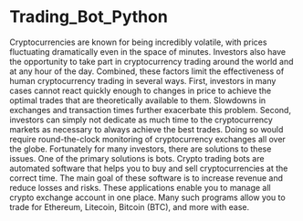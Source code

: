 # Trading_Bot_Python
Cryptocurrencies are known for being incredibly volatile, with prices fluctuating dramatically even in
the space of minutes. Investors also have the opportunity to take part in cryptocurrency trading around the
world and at any hour of the day. Combined, these factors limit the effectiveness of human cryptocurrency
trading in several ways.
First, investors in many cases cannot react quickly enough to changes in price to achieve the optimal
trades that are theoretically available to them. Slowdowns in exchanges and transaction times further exacerbate this problem. Second, investors can simply not dedicate as much time to the cryptocurrency markets
as necessary to always achieve the best trades. Doing so would require round-the-clock monitoring of cryptocurrency exchanges all over the globe.
Fortunately for many investors, there are solutions to these issues. One of the primary solutions is bots.
Crypto trading bots are automated software that helps you to buy and sell cryptocurrencies at the correct
time. The main goal of these software is to increase revenue and reduce losses and risks. These applications
enable you to manage all crypto exchange account in one place. Many such programs allow you to trade for
Ethereum, Litecoin, Bitcoin (BTC), and more with ease.
